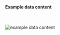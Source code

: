 <h4>Example data content</h4>
<br>

<img src="specialty-rx-query-1.png" alt="example data content"/><br><br>